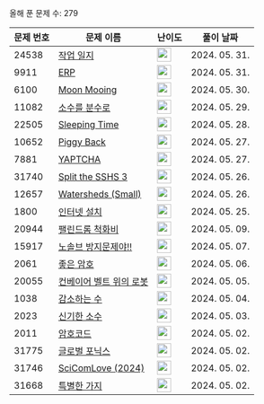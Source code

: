 올해 푼 문제 수: 279

| 문제 번호 | 문제 이름 | 난이도 | 풀이 날짜 |
| --- | --- | --- | --- |
| 24538 | [작업 일지](https://www.acmicpc.net/problem/24538) | <img height="25px" width="25px=" src="https://static.solved.ac/tier_small/13.svg"/> | 2024. 05. 31.  |
| 9911 | [ERP](https://www.acmicpc.net/problem/9911) | <img height="25px" width="25px=" src="https://static.solved.ac/tier_small/14.svg"/> | 2024. 05. 31.  |
| 6100 | [Moon Mooing](https://www.acmicpc.net/problem/6100) | <img height="25px" width="25px=" src="https://static.solved.ac/tier_small/14.svg"/> | 2024. 05. 30.  |
| 11082 | [소수를 분수로](https://www.acmicpc.net/problem/11082) | <img height="25px" width="25px=" src="https://static.solved.ac/tier_small/11.svg"/> | 2024. 05. 29.  |
| 22505 | [Sleeping Time](https://www.acmicpc.net/problem/22505) | <img height="25px" width="25px=" src="https://static.solved.ac/tier_small/13.svg"/> | 2024. 05. 28.  |
| 10652 | [Piggy Back](https://www.acmicpc.net/problem/10652) | <img height="25px" width="25px=" src="https://static.solved.ac/tier_small/13.svg"/> | 2024. 05. 27.  |
| 7881 | [YAPTCHA](https://www.acmicpc.net/problem/7881) | <img height="25px" width="25px=" src="https://static.solved.ac/tier_small/13.svg"/> | 2024. 05. 27.  |
| 31740 | [Split the SSHS 3](https://www.acmicpc.net/problem/31740) | <img height="25px" width="25px=" src="https://static.solved.ac/tier_small/12.svg"/> | 2024. 05. 26.  |
| 12657 | [Watersheds (Small)](https://www.acmicpc.net/problem/12657) | <img height="25px" width="25px=" src="https://static.solved.ac/tier_small/9.svg"/> | 2024. 05. 26.  |
| 1800 | [인터넷 설치](https://www.acmicpc.net/problem/1800) | <img height="25px" width="25px=" src="https://static.solved.ac/tier_small/15.svg"/> | 2024. 05. 25.  |
| 20944 | [팰린드롬 척화비](https://www.acmicpc.net/problem/20944) | <img height="25px" width="25px=" src="https://static.solved.ac/tier_small/3.svg"/> | 2024. 05. 09.  |
| 15917 | [노솔브 방지문제야!!](https://www.acmicpc.net/problem/15917) | <img height="25px" width="25px=" src="https://static.solved.ac/tier_small/3.svg"/> | 2024. 05. 07.  |
| 2061 | [좋은 암호](https://www.acmicpc.net/problem/2061) | <img height="25px" width="25px=" src="https://static.solved.ac/tier_small/3.svg"/> | 2024. 05. 06.  |
| 20055 | [컨베이어 벨트 위의 로봇](https://www.acmicpc.net/problem/20055) | <img height="25px" width="25px=" src="https://static.solved.ac/tier_small/11.svg"/> | 2024. 05. 05.  |
| 1038 | [감소하는 수](https://www.acmicpc.net/problem/1038) | <img height="25px" width="25px=" src="https://static.solved.ac/tier_small/11.svg"/> | 2024. 05. 04.  |
| 2023 | [신기한 소수](https://www.acmicpc.net/problem/2023) | <img height="25px" width="25px=" src="https://static.solved.ac/tier_small/11.svg"/> | 2024. 05. 03.  |
| 2011 | [암호코드](https://www.acmicpc.net/problem/2011) | <img height="25px" width="25px=" src="https://static.solved.ac/tier_small/11.svg"/> | 2024. 05. 02.  |
| 31775 | [글로벌 포닉스](https://www.acmicpc.net/problem/31775) | <img height="25px" width="25px=" src="https://static.solved.ac/tier_small/2.svg"/> | 2024. 05. 02.  |
| 31746 | [SciComLove (2024)](https://www.acmicpc.net/problem/31746) | <img height="25px" width="25px=" src="https://static.solved.ac/tier_small/2.svg"/> | 2024. 05. 02.  |
| 31668 | [특별한 가지](https://www.acmicpc.net/problem/31668) | <img height="25px" width="25px=" src="https://static.solved.ac/tier_small/2.svg"/> | 2024. 05. 02.  |
